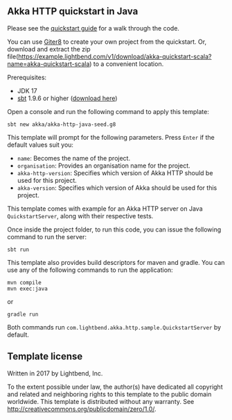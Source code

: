 ## Akka HTTP quickstart in Java

Please see the [quickstart guide](https://developer.lightbend.com/guides/akka-http-quickstart-java/) for a
walk through the code.

You can use [Giter8][g8] to create your own project from the quickstart. Or, download and extract the zip file(https://example.lightbend.com/v1/download/akka-quickstart-scala?name=akka-quickstart-scala) to a convenient location.

Prerequisites:
- JDK 17
- [sbt][sbt] 1.9.6 or higher ([download here][sbt_download])

Open a console and run the following command to apply this template:
 ```
sbt new akka/akka-http-java-seed.g8
 ```

This template will prompt for the following parameters. Press `Enter` if the default values suit you:
- `name`: Becomes the name of the project.
- `organisation`: Provides an organisation name for the project.
- `akka-http-version`: Specifies which version of Akka HTTP should be used for this project.
- `akka-version`: Specifies which version of Akka should be used for this project.

This template comes with example for an Akka HTTP server on Java `QuickstartServer`, along with their respective tests.

Once inside the project folder, to run this code, you can issue the following command to run the server:
```
sbt run
```

This template also provides build descriptors for maven and gradle. You can use any of the following commands to run 
the application:
```
mvn compile
mvn exec:java
```
or
```
gradle run
```
Both commands run `com.lightbend.akka.http.sample.QuickstartServer` by default.


Template license
----------------
Written in 2017 by Lightbend, Inc.

To the extent possible under law, the author(s) have dedicated all copyright and related
and neighboring rights to this template to the public domain worldwide.
This template is distributed without any warranty. See <http://creativecommons.org/publicdomain/zero/1.0/>.

[g8]: http://www.foundweekends.org/giter8/
[sbt]: http://www.scala-sbt.org/
[sbt_download]: http://www.scala-sbt.org/download.html
